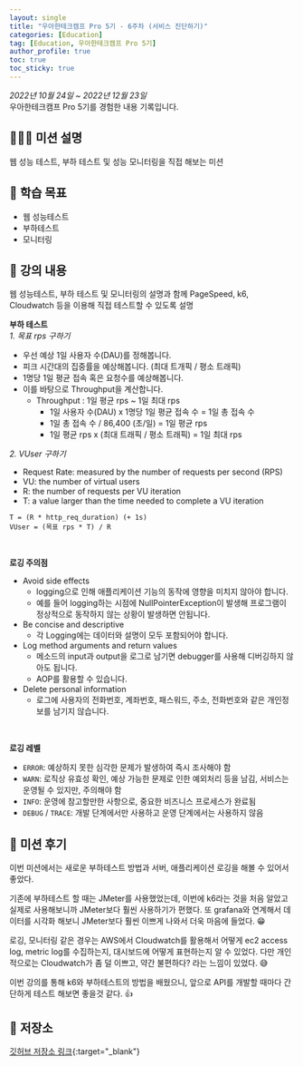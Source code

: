 ```yaml
---
layout: single
title: "우아한테크캠프 Pro 5기 - 6주차 (서비스 진단하기)"
categories: [Education]
tag: [Education, 우아한테크캠프 Pro 5기]
author_profile: true
toc: true
toc_sticky: true
---
```


*2022년 10월 24일 ~ 2022년 12월 23일*  
우아한테크캠프 Pro 5기를 경험한 내용 기록입니다.

## 🙇🏻‍♂️ 미션 설명
웹 성능 테스트, 부하 테스트 및 성능 모니터링을 직접 해보는 미션

## 🎯 학습 목표
- 웹 성능테스트
- 부하테스트
- 모니터링

## 📖 강의 내용
웹 성능테스트, 부하 테스트 및 모니터링의 설명과 함께 PageSpeed, k6, Cloudwatch 등을 이용해 직접 테스트할 수 있도록 설명

**부하 테스트**  
*1. 목표 rps 구하기*  
- 우선 예상 1일 사용자 수(DAU)를 정해봅니다.  
- 피크 시간대의 집중률을 예상해봅니다. (최대 트개픽 / 평소 트래픽)  
- 1명당 1일 평균 접속 혹은 요청수를 예상해봅니다.  
- 이를 바탕으로 Throughput을 계산합니다.  
  - Throughput : 1일 평균 rps ~ 1일 최대 rps
    - 1일 사용자 수(DAU) x 1명당 1일 평균 접속 수 = 1일 총 접속 수
    - 1일 총 접속 수 / 86,400 (초/일) = 1일 평균 rps
    - 1일 평균 rps x (최대 트래픽 / 평소 트래픽) = 1일 최대 rps

*2. VUser 구하기*  
- Request Rate: measured by the number of requests per second (RPS)
- VU: the number of virtual users
- R: the number of requests per VU iteration
- T: a value larger than the time needed to complete a VU iteration
```text
T = (R * http_req_duration) (+ 1s)
VUser = (목표 rps * T) / R
```

<br/>

**로깅 주의점**
- Avoid side effects
  - logging으로 인해 애플리케이션 기능의 동작에 영향을 미치지 않아야 합니다.
  - 예를 들어 logging하는 시점에 NullPointerException이 발생해 프로그램이 정상적으로 동작하지 않는 상황이 발생하면 안됩니다.
- Be concise and descriptive
  - 각 Logging에는 데이터와 설명이 모두 포함되어야 합니다.
- Log method arguments and return values
  - 메소드의 input과 output을 로그로 남기면 debugger를 사용해 디버깅하지 않아도 됩니다.
  - AOP를 활용할 수 있습니다.
- Delete personal information
  - 로그에 사용자의 전화번호, 계좌번호, 패스워드, 주소, 전화번호와 같은 개인정보를 남기지 않습니다.

<br/>

**로깅 레벨**
- `ERROR`: 예상하지 못한 심각한 문제가 발생하여 즉시 조사해야 함
- `WARN`: 로직상 유효성 확인, 예상 가능한 문제로 인한 예외처리 등을 남김, 서비스는 운영될 수 있지만, 주의해야 함
- `INFO`: 운영에 참고할만한 사항으로, 중요한 비즈니스 프로세스가 완료됨
- `DEBUG` / `TRACE`: 개발 단계에서만 사용하고 운영 단계에서는 사용하지 않음


## 📝 미션 후기
이번 미션에서는 새로운 부하테스트 방법과 서버, 애플리케이션 로깅을 해볼 수 있어서 좋았다.

기존에 부하테스트 할 때는 JMeter를 사용했었는데, 이번에 k6라는 것을 처음 알았고 실제로 사용해보니까 JMeter보다 훨씬 사용하기가 편했다.
또 grafana와 연계해서 데이터를 시각화 해보니 JMeter보다 훨씬 이쁘게 나와서 더욱 마음에 들었다. 😁

로깅, 모니터링 같은 경우는 AWS에서 Cloudwatch를 활용해서 어떻게 ec2 access log, metric log를 수집하는지, 대시보드에 어떻게 표현하는지 알 수 있었다.
다만 개인적으로는 Cloudwatch가 좀 덜 이쁘고, 약간 불편하다? 라는 느낌이 있었다. 😅

이번 강의를 통해 k6와 부하테스트의 방법을 배웠으니, 앞으로 API를 개발할 때마다 간단하게 테스트 해보면 좋을것 같다. 👍

## 💾 저장소
[깃허브 저장소 링크](https://github.com/sangjaeoh/infra-subway-monitoring/tree/step3){:target="_blank"}